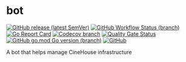 # bot

[![GitHub release (latest SemVer)](https://img.shields.io/github/v/release/cinehouse/bot)](https://github.com/cinehouse/bot/releases)
[![GitHub Workflow Status (branch)](https://img.shields.io/github/workflow/status/cinehouse/bot/tests/main?label=tests)](https://github.com/cinehouse/bot/actions?query=workflow%3Atests)
[![Go Report Card](https://goreportcard.com/badge/github.com/cinehouse/bot)](https://goreportcard.com/report/github.com/cinehouse/bot)
[![Codecov branch](https://img.shields.io/codecov/c/github/cinehouse/bot/main?token=NVB7YN6RYN)](https://codecov.io/gh/cinehouse/bot)
[![Quality Gate Status](https://sonarcloud.io/api/project_badges/measure?project=cinehouse_bot&metric=alert_status)](https://sonarcloud.io/summary/new_code?id=cinehouse_bot)
[![GitHub go.mod Go version (branch)](https://img.shields.io/github/go-mod/go-version/cinehouse/bot/main?label=Go)](https://golang.org/doc/install)
[![GitHub](https://img.shields.io/github/license/cinehouse/bot)](https://github.com/cinehouse/bot/blob/main/LICENSE)

A bot that helps manage CineHouse infrastructure
